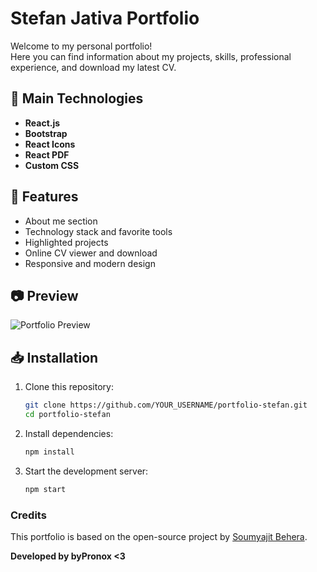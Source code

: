 # Stefan Jativa Portfolio

Welcome to my personal portfolio!  
Here you can find information about my projects, skills, professional experience, and download my latest CV.

## 🚀 Main Technologies

- **React.js**
- **Bootstrap**
- **React Icons**
- **React PDF**
- **Custom CSS**

## 📄 Features

- About me section
- Technology stack and favorite tools
- Highlighted projects
- Online CV viewer and download
- Responsive and modern design

## 📷 Preview

![Portfolio Preview](./src/Assets/preview.jpg)

## 📥 Installation

1. Clone this repository:
   ```bash
   git clone https://github.com/YOUR_USERNAME/portfolio-stefan.git
   cd portfolio-stefan
   ```
2. Install dependencies:
   ```bash
   npm install
   ```
3. Start the development server:
   ```bash
   npm start
   ```

### Credits

This portfolio is based on the open-source project by [Soumyajit Behera](https://github.com/soumyajit4419/Portfolio).

**Developed by byPronox <3**

